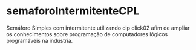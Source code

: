 # semaforoIntermitenteCPL
Semáforo Simples com intermitente utilizando clp click02 afim de ampliar os conhecimentos sobre programação de computadores lógicos programáveis na indústria.
